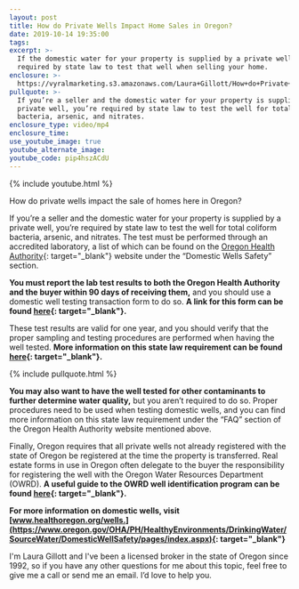 ```yaml
---
layout: post
title: How do Private Wells Impact Home Sales in Oregon?
date: 2019-10-14 19:35:00
tags:
excerpt: >-
  If the domestic water for your property is supplied by a private well, you’re
  required by state law to test that well when selling your home.
enclosure: >-
  https://vyralmarketing.s3.amazonaws.com/Laura+Gillott/How+do+Private+Wells+Impact+Home+Sales+in+Oregon_.mp4
pullquote: >-
  If you’re a seller and the domestic water for your property is supplied by a
  private well, you’re required by state law to test the well for total coliform
  bacteria, arsenic, and nitrates.
enclosure_type: video/mp4
enclosure_time:
use_youtube_image: true
youtube_alternate_image:
youtube_code: pip4hszACdU
---
```


{% include youtube.html %}

How do private wells impact the sale of homes here in Oregon?&nbsp;

If you’re a seller and the domestic water for your property is supplied by a private well, you’re required by state law to test the well for total coliform bacteria, arsenic, and nitrates. The test must be performed through an accredited laboratory, a list of which can be found on the [Oregon Health Authority](https://www.oregon.gov/oha/PH/HealthyEnvironments/DrinkingWater/SourceWater/DomesticWellSafety/Pages/index.aspx){: target="_blank"} website under the “Domestic Wells Safety” section.&nbsp;

**You must report the lab test results to both the Oregon Health Authority and the buyer within 90 days of receiving them,** and you should use a domestic well testing transaction form to do so. **A link for this form can be found [here](https://apps.state.or.us/Forms/Served/le8313.pdf){: target="_blank"}.&nbsp;**

These test results are valid for one year, and you should verify that the proper sampling and testing procedures are performed when having the well tested. **More information on this state law requirement can be found [here](https://www.oregon.gov/oha/PH/HEALTHYENVIRONMENTS/DRINKINGWATER/SOURCEWATER/DOMESTICWELLSAFETY/Pages/Testing-Regulations.aspx){: target="_blank"}.&nbsp;**

{% include pullquote.html %}

**You may also want to have the well tested for other contaminants to further determine water quality,** but you aren’t required to do so. Proper procedures need to be used when testing domestic wells, and you can find more information on this state law requirement under the “FAQ” section of the Oregon Health Authority website mentioned above.&nbsp;

Finally, Oregon requires that all private wells not already registered with the state of Oregon be registered at the time the property is transferred. Real estate forms in use in Oregon often delegate to the buyer the responsibility for registering the well with the Oregon Water Resources Department (OWRD). **A useful guide to the OWRD well identification program can be found [here](https://www.oregon.gov/oha/PH/HEALTHYENVIRONMENTS/DRINKINGWATER/SOURCEWATER/DOMESTICWELLSAFETY/Documents/OHA%208316%20Well%20Water%20Handbook%20Final.pdf){: target="_blank"}.&nbsp;**

**For more information on domestic wells, visit [www.healthoregon.org/wells.](https://www.oregon.gov/OHA/PH/HealthyEnvironments/DrinkingWater/SourceWater/DomesticWellSafety/pages/index.aspx){: target="_blank"}&nbsp;**

I'm Laura Gillott and I've been a licensed broker in the state of Oregon since 1992, so if you have any other questions for me about this topic, feel free to give me a call or send me an email. I’d love to help you.&nbsp;<br>&nbsp;